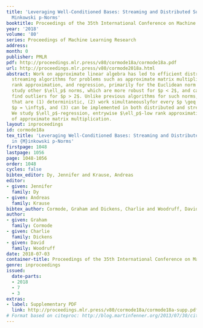 ```yaml
---
title: 'Leveraging Well-Conditioned Bases: Streaming and Distributed Summaries in
  Minkowski p-Norms'
booktitle: Proceedings of the 35th International Conference on Machine Learning
year: '2018'
volume: '80'
series: Proceedings of Machine Learning Research
address: 
month: 0
publisher: PMLR
pdf: http://proceedings.mlr.press/v80/cormode18a/cormode18a.pdf
url: http://proceedings.mlr.press/v80/cormode2018a.html
abstract: Work on approximate linear algebra has led to efficient distributed and
  streaming algorithms for problems such as approximate matrix multiplication, low
  rank approximation, and regression, primarily for the Euclidean norm $\ell_2$. We
  study other $\ell_p$ norms, which are more robust for $p < 2$, and can be used to
  find outliers for $p > 2$. Unlike previous algorithms for such norms, we give algorithms
  that are (1) deterministic, (2) work simultaneouslyfor every $p \geq 1$, including
  $p = \infty$, and (3) can be implemented in both distributed and streaming environments.
  We study $\ell_p$-regression, entrywise $\ell_p$-low rank approximation, and versions
  of approximate matrix multiplication.
layout: inproceedings
id: cormode18a
tex_title: 'Leveraging Well-Conditioned Bases: Streaming and Distributed Summaries
  in {M}inkowski p-Norms'
firstpage: 1048
lastpage: 1056
page: 1048-1056
order: 1048
cycles: false
bibtex_editor: Dy, Jennifer and Krause, Andreas
editor:
- given: Jennifer
  family: Dy
- given: Andreas
  family: Krause
bibtex_author: Cormode, Graham and Dickens, Charlie and Woodruff, David
author:
- given: Graham
  family: Cormode
- given: Charlie
  family: Dickens
- given: David
  family: Woodruff
date: 2018-07-03
container-title: Proceedings of the 35th International Conference on Machine Learning
genre: inproceedings
issued:
  date-parts:
  - 2018
  - 7
  - 3
extras:
- label: Supplementary PDF
  link: http://proceedings.mlr.press/v80/cormode18a/cormode18a-supp.pdf
# Format based on citeproc: http://blog.martinfenner.org/2013/07/30/citeproc-yaml-for-bibliographies/
---
```

